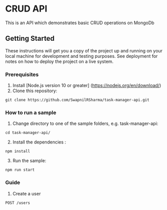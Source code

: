 # CRUD API
This is an API which demonstrates basic CRUD operations on MongoDb
## Getting Started
These instructions will get you a copy of the project up and running on your local machine for development and testing purposes. See deployment for notes on how to deploy the project on a live system.

### Prerequisites

1. Install [Node.js version 10 or greater] (https://nodejs.org/en/download/)
2. Clone this repository:
```
git clone https://github.com/SwapnilRSharma/task-manager-api.git
```

### How to run a sample

1. Change directory to one of the sample folders, e.g. task-manager-api:


```
cd task-manager-api/
```

2. Install the dependencies :

```
npm install
```

3. Run the sample:

```
npm run start
```

### Guide

1. Create a user

```
POST /users
```
